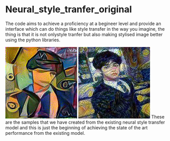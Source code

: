 # Neural_style_tranfer_original
The code aims to achieve a proficiency at a begineer level and provide an interface which can do things like style transfer in the way you imagine, the thing is that it is not onlystyle tranfer but also making stylised image better using the python libraries.

![Alt_text](images/stylized_image%20(5).jpg) ![Alt text](images/stylized_image%20(9).jpg)
These are the samples that we have created from the existing neural style transfer model and this is just the beginning of achieving the state of the art performance from the existing model.
